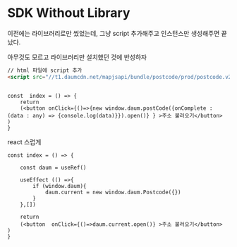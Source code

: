 # SDK Without Library

이전에는 라이브러리로만 썼었는데, 그냥 script 추가해주고 
인스턴스만 생성해주면 끝났다.

아무것도 모르고 라이브러리만 설치했던 것에 반성하자

```html
// html 파일에 script 추가 
<script src="//t1.daumcdn.net/mapjsapi/bundle/postcode/prod/postcode.v2.js"></script>
```

```tsx

const  index = () => {
    return
    (<button onClick={()=>{new window.daum.postCode({onComplete : (data : any) => {console.log(data)}}).open()} } >주소 불러오기</button>
)
} 

```
react 스럽게
```tsx
const index = () => {
    
    const daum = useRef()
    
    useEffect (() =>{
        if (window.daum){
            daum.current = new window.daum.Postcode({})
        }
    },[])
    
    return
    (<button  onClick={()=>daum.current.open()} >주소 불러오기</button>
)
} 



```